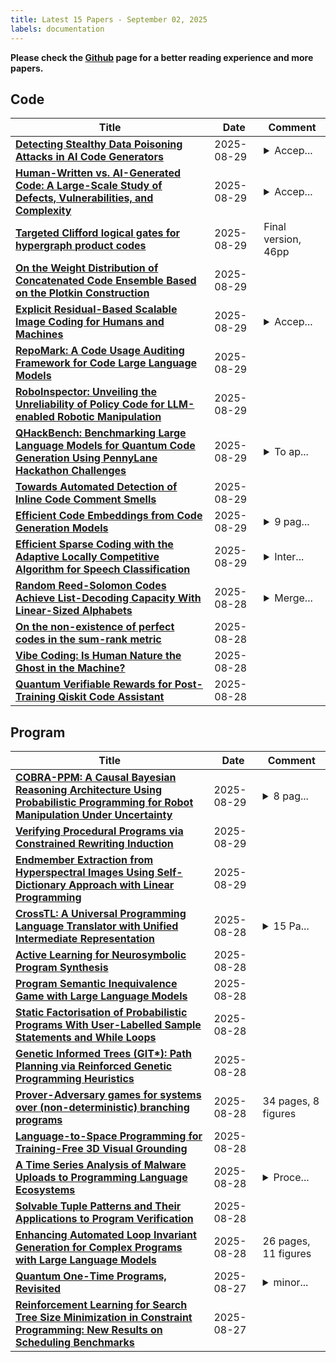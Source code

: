 ```yaml
---
title: Latest 15 Papers - September 02, 2025
labels: documentation
---
```

**Please check the [Github](https://github.com/zezhishao/MTS_Daily_ArXiv) page for a better reading experience and more papers.**

## Code
| **Title** | **Date** | **Comment** |
| --- | --- | --- |
| **[Detecting Stealthy Data Poisoning Attacks in AI Code Generators](http://arxiv.org/abs/2508.21636v1)** | 2025-08-29 | <details><summary>Accep...</summary><p>Accepted to the 3rd IEEE International Workshop on Reliable and Secure AI for Software Engineering (ReSAISE, 2025), co-located with ISSRE 2025</p></details> |
| **[Human-Written vs. AI-Generated Code: A Large-Scale Study of Defects, Vulnerabilities, and Complexity](http://arxiv.org/abs/2508.21634v1)** | 2025-08-29 | <details><summary>Accep...</summary><p>Accepted to the 36th IEEE International Symposium on Software Reliability Engineering (ISSRE, 2025)</p></details> |
| **[Targeted Clifford logical gates for hypergraph product codes](http://arxiv.org/abs/2411.17050v3)** | 2025-08-29 | Final version, 46pp |
| **[On the Weight Distribution of Concatenated Code Ensemble Based on the Plotkin Construction](http://arxiv.org/abs/2508.21515v1)** | 2025-08-29 |  |
| **[Explicit Residual-Based Scalable Image Coding for Humans and Machines](http://arxiv.org/abs/2506.19297v2)** | 2025-08-29 | <details><summary>Accep...</summary><p>Accepted to IEEE 27th International Workshop on Multimedia Signal Processing (MMSP 2025)</p></details> |
| **[RepoMark: A Code Usage Auditing Framework for Code Large Language Models](http://arxiv.org/abs/2508.21432v1)** | 2025-08-29 |  |
| **[RoboInspector: Unveiling the Unreliability of Policy Code for LLM-enabled Robotic Manipulation](http://arxiv.org/abs/2508.21378v1)** | 2025-08-29 |  |
| **[QHackBench: Benchmarking Large Language Models for Quantum Code Generation Using PennyLane Hackathon Challenges](http://arxiv.org/abs/2506.20008v2)** | 2025-08-29 | <details><summary>To ap...</summary><p>To appear at the IEEE International Conference on Quantum Artificial Intelligence (QAI), Naples, Italy, November 2025</p></details> |
| **[Towards Automated Detection of Inline Code Comment Smells](http://arxiv.org/abs/2504.18956v2)** | 2025-08-29 |  |
| **[Efficient Code Embeddings from Code Generation Models](http://arxiv.org/abs/2508.21290v1)** | 2025-08-29 | <details><summary>9 pag...</summary><p>9 pages, table and evaluations 5-9</p></details> |
| **[Efficient Sparse Coding with the Adaptive Locally Competitive Algorithm for Speech Classification](http://arxiv.org/abs/2409.08188v4)** | 2025-08-29 | <details><summary>Inter...</summary><p>Internal technical report, Department of Electrical Engineering, University of Sherbrooke</p></details> |
| **[Random Reed-Solomon Codes Achieve List-Decoding Capacity With Linear-Sized Alphabets](http://arxiv.org/abs/2304.09445v6)** | 2025-08-28 | <details><summary>Merge...</summary><p>Merged journal version of arXiv:2304.09445v5 and arXiv:2304.01403v2</p></details> |
| **[On the non-existence of perfect codes in the sum-rank metric](http://arxiv.org/abs/2508.20940v1)** | 2025-08-28 |  |
| **[Vibe Coding: Is Human Nature the Ghost in the Machine?](http://arxiv.org/abs/2508.20918v1)** | 2025-08-28 |  |
| **[Quantum Verifiable Rewards for Post-Training Qiskit Code Assistant](http://arxiv.org/abs/2508.20907v1)** | 2025-08-28 |  |

## Program
| **Title** | **Date** | **Comment** |
| --- | --- | --- |
| **[COBRA-PPM: A Causal Bayesian Reasoning Architecture Using Probabilistic Programming for Robot Manipulation Under Uncertainty](http://arxiv.org/abs/2403.14488v4)** | 2025-08-29 | <details><summary>8 pag...</summary><p>8 pages, 7 figures, accepted to the 2025 IEEE European Conference on Mobile Robots (ECMR 2025)</p></details> |
| **[Verifying Procedural Programs via Constrained Rewriting Induction](http://arxiv.org/abs/1409.0166v6)** | 2025-08-29 |  |
| **[Endmember Extraction from Hyperspectral Images Using Self-Dictionary Approach with Linear Programming](http://arxiv.org/abs/2404.13098v3)** | 2025-08-29 |  |
| **[CrossTL: A Universal Programming Language Translator with Unified Intermediate Representation](http://arxiv.org/abs/2508.21256v1)** | 2025-08-28 | <details><summary>15 Pa...</summary><p>15 Pages, 5 Figures, 1 Table. Introduces CrossTL, a universal programming language translator enabling bidirectional translation between 8 programming languages (CUDA, HIP, Metal, DirectX HLSL, OpenGL GLSL, Vulkan SPIR-V, Rust, Mojo) through a unified intermediate representation called CrossGL. Includes comprehensive evaluation with complex real-world examples</p></details> |
| **[Active Learning for Neurosymbolic Program Synthesis](http://arxiv.org/abs/2508.15750v2)** | 2025-08-28 |  |
| **[Program Semantic Inequivalence Game with Large Language Models](http://arxiv.org/abs/2505.03818v2)** | 2025-08-28 |  |
| **[Static Factorisation of Probabilistic Programs With User-Labelled Sample Statements and While Loops](http://arxiv.org/abs/2508.20922v1)** | 2025-08-28 |  |
| **[Genetic Informed Trees (GIT*): Path Planning via Reinforced Genetic Programming Heuristics](http://arxiv.org/abs/2508.20871v1)** | 2025-08-28 |  |
| **[Prover-Adversary games for systems over (non-deterministic) branching programs](http://arxiv.org/abs/2508.16014v2)** | 2025-08-28 | 34 pages, 8 figures |
| **[Language-to-Space Programming for Training-Free 3D Visual Grounding](http://arxiv.org/abs/2502.01401v4)** | 2025-08-28 |  |
| **[A Time Series Analysis of Malware Uploads to Programming Language Ecosystems](http://arxiv.org/abs/2504.15695v2)** | 2025-08-28 | <details><summary>Proce...</summary><p>Proceedings of the 20th International Conference on Availability, Reliability and Security (ARES 2025), Ghent, Springer, pp. 269-285. Please note that this version diverges from the publisher's definite version. A new version will be uploaded once the publisher's embargo period is over</p></details> |
| **[Solvable Tuple Patterns and Their Applications to Program Verification](http://arxiv.org/abs/2508.20365v1)** | 2025-08-28 |  |
| **[Enhancing Automated Loop Invariant Generation for Complex Programs with Large Language Models](http://arxiv.org/abs/2412.10483v2)** | 2025-08-28 | 26 pages, 11 figures |
| **[Quantum One-Time Programs, Revisited](http://arxiv.org/abs/2411.01876v3)** | 2025-08-27 | <details><summary>minor...</summary><p>minor revision; in STOC 2025</p></details> |
| **[Reinforcement Learning for Search Tree Size Minimization in Constraint Programming: New Results on Scheduling Benchmarks](http://arxiv.org/abs/2508.20056v1)** | 2025-08-27 |  |

